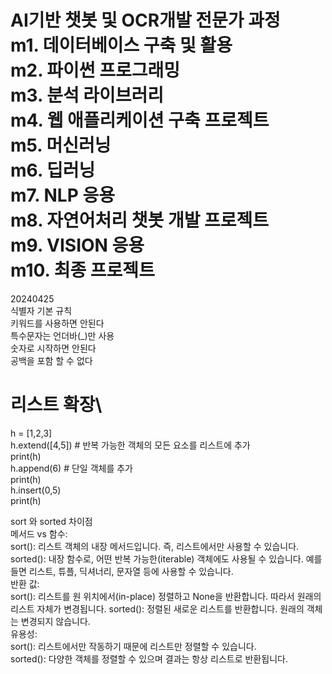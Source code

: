 AI기반 챗봇 및 OCR개발 전문가 과정\
m1. 데이터베이스 구축 및 활용\
m2. 파이썬 프로그래밍\
m3. 분석 라이브러리\
m4. 웹 애플리케이션 구축 프로젝트\
m5. 머신러닝\
m6. 딥러닝\
m7. NLP 응용\
m8. 자연어처리 챗봇 개발 프로젝트\
m9. VISION 응용\
m10. 최종 프로젝트
===========================================================================================================================================================================================================
20240425\
식별자 기본 규칙\
키워드를 사용하면 안된다\
특수문자는 언더바(_)만 사용\
숫자로 시작하면 안된다\
공백을 포함 할 수 없다


# 리스트 확장\

h = [1,2,3]\
h.extend([4,5]) # 반복 가능한 객체의 모든 요소를 리스트에 추가\
print(h)\
h.append(6) # 단일 객체를 추가\
print(h)\
h.insert(0,5)\
print(h)

sort 와 sorted 차이점\
메서드 vs 함수:\
sort(): 리스트 객체의 내장 메서드입니다. 즉, 리스트에서만 사용할 수 있습니다.\
sorted(): 내장 함수로, 어떤 반복 가능한(iterable) 객체에도 사용될 수 있습니다. 예를 들면 리스트, 튜플, 딕셔너리, 문자열 등에 사용할 수 있습니다.\
반환 값:\
sort(): 리스트를 원 위치에서(in-place) 정렬하고 None을 반환합니다. 따라서 원래의 리스트 자체가 변경됩니다.
sorted(): 정렬된 새로운 리스트를 반환합니다. 원래의 객체는 변경되지 않습니다.\
유용성:\
sort(): 리스트에서만 작동하기 때문에 리스트만 정렬할 수 있습니다.\
sorted(): 다양한 객체를 정렬할 수 있으며 결과는 항상 리스트로 반환됩니다.
